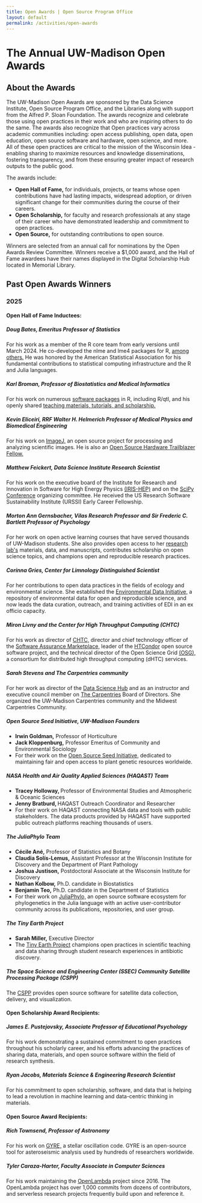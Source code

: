 ```yaml
---
title: Open Awards | Open Source Program Office
layout: default
permalink: /activities/open-awards
---
```


<h1 class="page-title uw-mini-bar">The Annual UW-Madison Open Awards</h1>

<h2>About the Awards</h2>

<p> The UW-Madison Open Awards are sponsored by the Data Science Institute, Open Source Program Office, and the Libraries along with support from the Alfred P. Sloan Foundation. The awards recognize and celebrate those using open practices in their work and who are inspiring others to do the same. The awards also recognize that Open practices vary across academic communities including: open access publishing, open data, open education, open source software and hardware, open science, and more. All of these open practices are critical to the mission of the Wisconsin Idea - enabling sharing to maximize resources and knowledge disseminations, fostering transparency, and from these ensuring greater impact of research outputs to the public good.</p>

<p>The awards include:</p>
<ul>
	<li><b>Open Hall of Fame,</b> for individuals, projects, or teams whose open contributions have had lasting impacts, widespread adoption, or driven significant change for their communities during the course of their careers.</li>
	<li><b>Open Scholarship,</b> for faculty and research professionals at any stage of their career who have demonstrated leadership and commitment to open practices.</li>
	<li><b>Open Source,</b> for outstanding contributions to open source.</li>
</ul>		


<p>Winners are selected from an annual call for nominations by the Open Awards Review Committee. Winners receive a $1,000 award, and the Hall of Fame awardees have their names displayed in the Digital Scholarship Hub located in Memorial Library.</p>

<h2>Past Open Awards Winners</h2>

<h3>2025</h3>

<h4>Open Hall of Fame Inductees:</h4>

<h5>Doug Bates, Emeritus Professor of Statistics</h5>
<p>For his work as a member of the R core team from early versions until March 2024. He co-developed the nlme and lme4 packages for R, <a href="https://pages.stat.wisc.edu/~bates/">among others.</a> He was honored by the American Statistical Association for his fundamental contributions to statistical computing infrastructure and the R and Julia languages.</p>

<h5>Karl Broman, Professor of Biostatistics and Medical Informatics</h5>
<p>For his work on numerous <a href="https://kbroman.org/software.html">software packages</a> in R, including R/qtl, and his openly shared <a href="https://kbroman.org/">teaching materials, tutorials, and scholarship.</a>

<h5>Kevin Eliceiri, RRF Walter H. Helmerich Professor of Medical Physics and Biomedical Engineering</h5>
<p>For his work on <a href="https://imagej.net/">ImageJ,</a> an open source project for processing and analyzing scientific images. He is also an <a href="https://research.wisc.edu/uncategorized/2022/08/02/eliceiri-named-open-hardware-trailblazer-fellow/">Open Source Hardware Trailblazer Fellow.</a>

<h5>Matthew Feickert, Data Science Institute Research Scientist</h5>
<p>For his work on the executive board of the Institute for Research and Innovation in Software for High Energy Physics <a href="https://iris-hep.org/">(IRIS-HEP)</a> and on the <a href="https://conference.scipy.org/">SciPy Conference</a> organizing committee. He received the US Research Software Sustainability Institute (URSSI) Early Career Fellowship.

<h5>Morton Ann Gernsbacher, Vilas Research Professor and Sir Frederic C. Bartlett Professor of Psychology</h5>
<p>For her work on open active learning courses that have served thousands of UW-Madison students. She also provides open access to her <a href="https://gernsbacherlab.org/">research lab's</a> materials, data, and manuscripts, contributes scholarship on open science topics, and champions open and reproducible research practices.</p>

<h5>Corinna Gries, Center for Limnology Distinguished Scientist</h5>
<p>For her contributions to open data practices in the fields of ecology and environmental science. She established the <a href="https://edirepository.org/">Environmental Data Initiative,</a> a repository of environmental data for open and reproducible science, and now leads the data curation, outreach, and training activities of EDI in an ex officio capacity.

<h5>Miron Livny and the Center for High Throughput Computing (CHTC)</h5>
<p>For his work as director of <a href="https://chtc.cs.wisc.edu/">CHTC,</a> director and chief technology officer of the <a href="https://continuousassurance.wordpress.com/">Software Assurance Marketplace,</a> leader of the <a href="https://research.cs.wisc.edu/htcondor/">HTCondor</a> open source software project, and the technical director of the Open Science Grid <a href="https://osg-htc.org/">(OSG),</a> a consortium for distributed high throughput computing (dHTC) services.</p>

<h5>Sarah Stevens and The Carpentries community</h5>
<p>For her work as director of the <a href="https://hub.datascience.wisc.edu/">Data Science Hub</a> and as an instructor and executive council member on <a href="https://carpentries.org/">The Carpentries</a> Board of Directors. She organized the UW-Madison Carpentries community and the Midwest Carpentries Community.</p>

<h5>Open Source Seed Initiative, UW-Madison Founders </h5>
<ul>
	<li><b>Irwin Goldman,</b> Professor of Horticulture</li>
	<li><b>Jack Kloppenburg,</b> Professor Emeritus of Community and Environmental Sociology</li>
	<li>For their work on the <a href="https://osseeds.org/">Open Source Seed Initiative,</a> dedicated to maintaining fair and open access to plant genetic resources worldwide.</li>
</ul>


<h5>NASA Health and Air Quality Applied Sciences (HAQAST) Team</h5>
<ul>
	<li><b>Tracey Holloway, </b>Professor of Environmental Studies and Atmospheric & Oceanic Sciences</li>
	<li><b>Jenny Bratburd, </b>HAQAST Outreach Coordinator and Researcher</li>
	<li>For their work on HAQAST connecting NASA data and tools with public stakeholders. The data products provided by HAQAST have supported public outreach platforms reaching thousands of users.</li>
</ul>


<h5>The JuliaPhylo Team</h5>
<ul>
	<li><b>Cécile Ané,</b> Professor of Statistics and Botany</li>
	<li><b>Claudia Solís-Lemus,</b> Assistant Professor at the Wisconsin Institute for Discovery and the Department of Plant Pathology</li>
	<li><b>Joshua Justison,</b> Postdoctoral Associate at the Wisconsin Institute for Discovery</li>
	<li><b>Nathan Kolbow,</b> Ph.D. candidate in Biostatistics</li>
	<li><b>Benjamin Teo,</b> Ph.D. candidate in the Department of Statistics</li>
	<li>For their work on <a href="https://juliaphylo.github.io/JuliaPhyloWebsite/">JuliaPhylo,</a> an open source software ecosystem for phylogenetics in the Julia language with an active user-contributor community across its publications, repositories, and user group.</li>
</ul>


<h5>The Tiny Earth Project</h5>
<ul>
	<li><b>Sarah Miller,</b> Executive Director</li>
	<li>The <a href="https://tinyearth.wisc.edu/">Tiny Earth Project</a> champions open practices in scientific teaching and data sharing through student research experiences in antibiotic discovery.</li>
</ul>

<h5>The Space Science and Engineering Center (SSEC) Community Satellite Processing Package (CSPP)</h5>
<p>The <a href="https://cimss.ssec.wisc.edu/cspp/">CSPP</a> provides open source software for satellite data collection, delivery, and visualization.</p>

<h4>Open Scholarship Award Recipients:</h4>

<h5>James E. Pustejovsky, Associate Professor of Educational Psychology</h5>
<p>For his work demonstrating a sustained commitment to open practices throughout his scholarly career, and his efforts advancing the practices of sharing data, materials, and open source software within the field of research synthesis.​</p>

<h5>Ryan Jacobs, Materials Science & Engineering Research Scientist</h5>
<p>For his commitment to open scholarship, software, and data that is helping to lead a revolution in machine learning and data-centric thinking in materials.​</p>

<h4>Open Source Award Recipients:</h4>

<h5>Rich Townsend, Professor of Astronomy</h5>
<p>For his work on <a href="https://gyre.readthedocs.io/en/stable/">GYRE,</a> a stellar oscillation code. GYRE is an open-source tool for asteroseismic analysis used by hundreds of researchers worldwide.​</p>

<h5>Tyler Caraza-Harter​, Faculty Associate in Computer Sciences</h5>
<p>For his work maintaining the <a href="https://github.com/open-lambda">OpenLambda</a> project since 2016. The OpenLambda project has over 1,000 commits from dozens of contributors, and serverless research projects frequently build upon and reference it.​</p>




	


  


